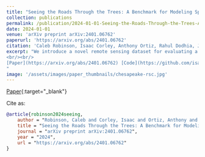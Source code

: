 ```yaml
---
title: "Seeing the Roads Through the Trees: A Benchmark for Modeling Spatial Dependencies with Aerial Imagery"
collection: publications
permalink: /publication/2024-01-01-Seeing-the-Roads-Through-the-Trees-A-Benchmark-for-Modeling-Spatial-Dependencies-with-Aerial-Imagery
date: 2024-01-01
venue: 'arXiv preprint arXiv:2401.06762'
paperurl: 'https://arxiv.org/abs/2401.06762'
citation: 'Caleb Robinson, Isaac Corley, Anthony Ortiz, Rahul Dodhia, Juan Ferres, Peyman Najafirad. &quot;Seeing the Roads Through the Trees: A Benchmark for Modeling Spatial Dependencies with Aerial Imagery.&quot; arXiv preprint arXiv:2401.06762, 2024.'
excerpt: "We introduce a novel remote sensing dataset for evaluating a model's ability to learn long-range spatial dependencies in aerial imagery by performing road extraction while containing large gaps occluded by tree canopy.
<br/><br/>
[Paper](https://arxiv.org/abs/2401.06762) [Code](https://github.com/isaaccorley/ChesapeakeRSC)
"
image: '/assets/images/paper_thumbnails/chesapeake-rsc.jpg'
---
```

[Paper](https://arxiv.org/abs/2401.06762){:target="_blank"}


Cite as: 
```bibtex
@article{robinson2024seeing,
    author = "Robinson, Caleb and Corley, Isaac and Ortiz, Anthony and Dodhia, Rahul and Ferres, Juan M Lavista and Najafirad, Peyman",
    title = "Seeing the Roads Through the Trees: A Benchmark for Modeling Spatial Dependencies with Aerial Imagery",
    journal = "arXiv preprint arXiv:2401.06762",
    year = "2024",
    url = "https://arxiv.org/abs/2401.06762"
}
```